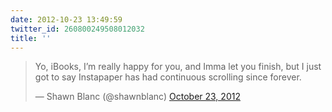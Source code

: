 ```yaml
---
date: 2012-10-23 13:49:59
twitter_id: 260800249508012032
title: ''
---
```


<blockquote class="twitter-tweet"><p lang="en" dir="ltr">Yo, iBooks, I’m really happy for you, and Imma let you finish, but I just got to say Instapaper has had continuous scrolling since forever.</p>&mdash; Shawn Blanc (@shawnblanc) <a href="https://twitter.com/shawnblanc/status/260792078978662400?ref_src=twsrc%5Etfw">October 23, 2012</a></blockquote>
<script async src="https://platform.twitter.com/widgets.js" charset="utf-8"></script>
